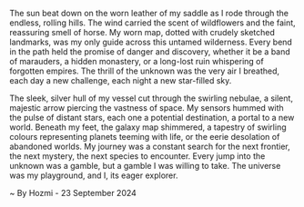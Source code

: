 
The sun beat down on the worn leather of my saddle as I rode through the endless, rolling hills. The wind carried the scent of wildflowers and the faint, reassuring smell of horse. My worn map, dotted with crudely sketched landmarks, was my only guide across this untamed wilderness. Every bend in the path held the promise of danger and discovery, whether it be a band of marauders, a hidden monastery, or a long-lost ruin whispering of forgotten empires.  The thrill of the unknown was the very air I breathed, each day a new challenge, each night a new star-filled sky.

The sleek, silver hull of my vessel cut through the swirling nebulae, a silent, majestic arrow piercing the vastness of space.  My sensors hummed with the pulse of distant stars, each one a potential destination, a portal to a new world.  Beneath my feet, the galaxy map shimmered, a tapestry of swirling colours representing planets teeming with life, or the eerie desolation of abandoned worlds. My journey was a constant search for the next frontier, the next mystery, the next species to encounter.  Every jump into the unknown was a gamble, but a gamble I was willing to take.  The universe was my playground, and I, its eager explorer. 

~ By Hozmi - 23 September 2024
